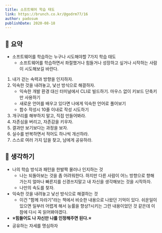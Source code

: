 ```yaml
---
title: 소프트웨어 학습 태도
link: https://brunch.co.kr/@godrm77/16
author: padosum
publishDate: 2020-08-18
---
```

## 📝 요약 
- 소프트웨어를 학습하는 누구나 시도해야할 7가지 학습 태도  
  - 소프트웨어를 학습하면서 좌절했거나 힘들거나 성장하고 싶거나 시작하는 사람이 시도해보길 바란다.  

1. 내가 걷는 속력과 방향을 인지하자.
2. 익숙한 것을 내려놓고, 낯선 방식으로 해결하자. 
   - 익숙한 개발 환경 대신 터미널에서 CLI로 빌드하기. 마우스 없이 키보드 단축키만 사용하기 
   - 새로운 언어를 배우고 있다면 나에게 익숙한 언어로 풀어보기 
   - 함수 작성시 10줄 이내로 작성 시도하기
4. 개구리를 해부하지 말고, 직접 만들어봐라.
5. 자존심을 버리고, 자존감을 키우자.
6. 결과만 보기보다는 과정을 보자.
7. 실수를 반복하면서 적어도 하나씩 개선하라.
8. 스스로 여러 가지 답을 찾고, 남에게 공유하라.

## 🤔 생각하기 
- 나의 학습 방식과 패턴을 한발짝 물러나 인지하는 것  
  - 나는 되돌아보는 것을 좀 어려워한다. 하지만 다른 사람이 어느 방향으로 향해 가는지 얼마나 빠른지를 신경쓰지말고 내 자신을 생각해보는 것을 시작하자.  
  - 나만의 속도를 찾자. 
- 익숙한 것을 내려놓고 낯선 방식으로 해결하는 것 
  - 이건 "함께 자라기"라는 책에서 비슷한 내용으로 나왔던 기억이 있다. 쉬운일이 있으면 일부러 어렵게 해서 능률을 향상?시키는 그런 내용이었던 것 같은데 이참에 다시 꼭 읽어봐야겠다. 
- **⭐힘들어도 나 자신만 나를 인정해주면 된다.⭐**
- 공유하는 자세를 명심하자 